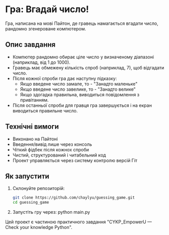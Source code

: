 # Гра: Вгадай число!

Гра, написана на мові Пайтон, де гравець намагається вгадати число, рандомно згенероване компютером.

## Опис завдання

- Компютер рандомно обирає ціле число у визначеному діапазоні (наприклад, від 1 до 1000).
- Гравець має обмежену кількість спроб (наприклад, 7), щоб відгадати число.
- Після кожної спроби гра дає наступну підказку:
  - Якщо введене число замале, то - "Занадто маленьке"
  - Якщо введене число завелике, то - "Занадто велике"
  - Якщо здогадка правильна, виводиться повідомлення з привітанням.
- Після останньої спроби для гравця гра завершується і на екран виводиться правильне число. 

## Технічні вимоги

- Виконано на Пайтоні
- Введення/вивід лише через консоль 
- Чіткий фідбек після кожнох спроби 
- Чистий, структурований і читабельний код 
- Проект управляється через систему контролю версій Гіт 

## Як запустити 

1. Склонуйте репозиторій:
   ```bash
   git clone https://github.com/chaylyu/guessing_game.git
   cd guessing_game
2. Запустіть гру через:
    python main.py

Цей проект є частиною практичного завдання "CYKP_EmpowerU — Check your knowledge Python".